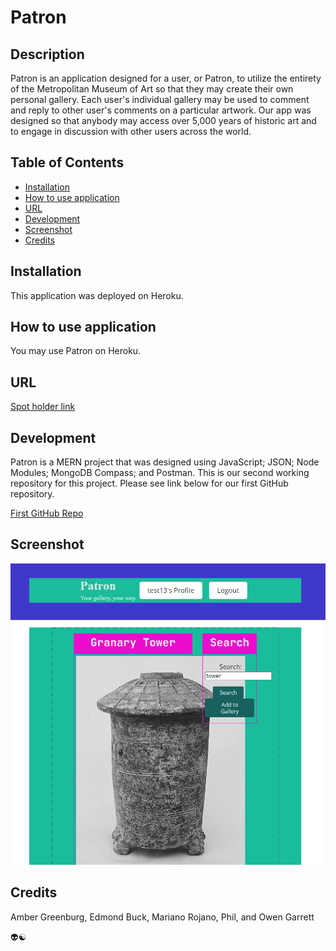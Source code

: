 # Patron

## Description

Patron is an application designed for a user, or Patron, to utilize the entirety of the Metropolitan Museum of Art so that they may create their own personal gallery. Each user's individual gallery may be used to comment and reply to other user's comments on a particular artwork. Our app was designed so that anybody may access over 5,000 years of historic art and to engage in discussion with other users across the world. 

## Table of Contents 

- [Installation](#installation)
- [How to use application](#how-to-use-application)
- [URL](#url)
- [Development](#development)
- [Screenshot](#screenshot)
- [Credits](#credits)

## Installation

This application was deployed on Heroku. 

## How to use application

You may use Patron on Heroku. 

## URL 

<a href ="https://coolors.co/palettes/trending" target="_blank">Spot holder link</a>

## Development 

Patron is a MERN project that was designed using JavaScript; JSON; Node Modules; MongoDB Compass; and Postman. This is our second working repository for this project. Please see link below for our first GitHub repository. 

<a href ="https://github.com/Eddiebuck88/Legacy-Stadiums" target="_blank">First GitHub Repo</a>

## Screenshot

<img src="/client/public/placeholderscreenshot.png" alt="App in development" title="App in development">

## Credits

Amber Greenburg,
Edmond Buck, 
Mariano Rojano, 
Phil, and
Owen Garrett

:alien::yin_yang:
